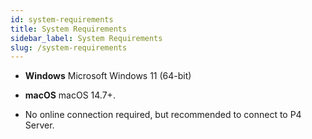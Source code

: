 ```yaml
---
id: system-requirements
title: System Requirements
sidebar_label: System Requirements
slug: /system-requirements
---
```


- **Windows**
  Microsoft Windows 11 (64-bit)

- **macOS**
  macOS 14.7+.
  
- No online connection required, but recommended to connect to P4 Server.
